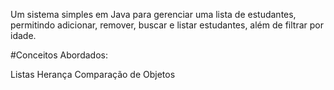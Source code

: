 Um sistema simples em Java para gerenciar uma lista de estudantes, permitindo adicionar, remover, buscar e listar estudantes, além de filtrar por idade.

#Conceitos Abordados:

Listas
Herança
Comparação de Objetos
